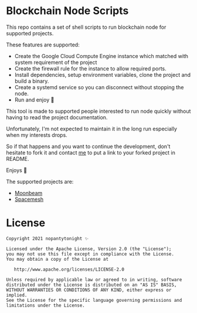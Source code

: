 # Blockchain Node Scripts

This repo contains a set of shell scripts to run blockchain node for supported projects.

These features are supported:

- Create the Google Cloud Compute Engine instance which matched with system requirement of the project
- Create the firewall rule for the instance to allow required ports.
- Install dependencies, setup environment variables, clone the project and build a binary.
- Create a systemd service so you can disconnect without stopping the node.
- Run and enjoy 🚀

This tool is made to supported people interested to run node quickly without having to read the project documentation.

Unfortunately, I'm not expected to maintain it in the long run especially when my interests drops.

So if that happens and you want to continue the development, don't hesitate to fork it and contact [me](nptytn2@gmail.com) to put a link to your forked project in README.

Enjoys 🙂

The supported projects are:

- [Moonbeam](https://github.com/npty/blockchain-node-scripts/tree/master/moonbeam)
- [Spacemesh](https://github.com/npty/blockchain-node-scripts/tree/master/spacemesh)

# License

    Copyright 2021 nopantytonight ✨

    Licensed under the Apache License, Version 2.0 (the "License");
    you may not use this file except in compliance with the License.
    You may obtain a copy of the License at

       http://www.apache.org/licenses/LICENSE-2.0

    Unless required by applicable law or agreed to in writing, software
    distributed under the License is distributed on an "AS IS" BASIS,
    WITHOUT WARRANTIES OR CONDITIONS OF ANY KIND, either express or implied.
    See the License for the specific language governing permissions and
    limitations under the License.
